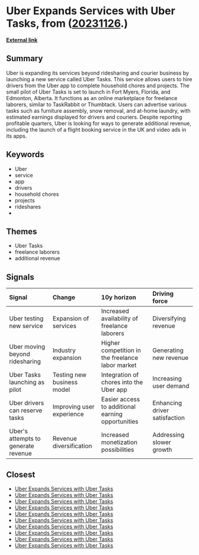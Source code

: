 # __Uber Expands Services with Uber Tasks__, from ([20231126](https://kghosh.substack.com/p/20231126).)

__[External link](https://www.theverge.com/2023/11/14/23960367/uber-tasks-pilot-chores-driver-courier-laborer)__



## Summary

Uber is expanding its services beyond ridesharing and courier business by launching a new service called Uber Tasks. This service allows users to hire drivers from the Uber app to complete household chores and projects. The small pilot of Uber Tasks is set to launch in Fort Myers, Florida, and Edmonton, Alberta. It functions as an online marketplace for freelance laborers, similar to TaskRabbit or Thumbtack. Users can advertise various tasks such as furniture assembly, snow removal, and at-home laundry, with estimated earnings displayed for drivers and couriers. Despite reporting profitable quarters, Uber is looking for ways to generate additional revenue, including the launch of a flight booking service in the UK and video ads in its apps.

## Keywords

* Uber
* service
* app
* drivers
* household chores
* projects
* rideshares
* 

## Themes

* Uber Tasks
* freelance laborers
* additional revenue

## Signals

| Signal                              | Change                     | 10y horizon                                       | Driving force                 |
|:------------------------------------|:---------------------------|:--------------------------------------------------|:------------------------------|
| Uber testing new service            | Expansion of services      | Increased availability of freelance laborers      | Diversifying revenue          |
| Uber moving beyond ridesharing      | Industry expansion         | Higher competition in the freelance labor market  | Generating new revenue        |
| Uber Tasks launching as pilot       | Testing new business model | Integration of chores into the Uber app           | Increasing user demand        |
| Uber drivers can reserve tasks      | Improving user experience  | Easier access to additional earning opportunities | Enhancing driver satisfaction |
| Uber's attempts to generate revenue | Revenue diversification    | Increased monetization possibilities              | Addressing slower growth      |

## Closest

* [Uber Expands Services with Uber Tasks](45b33e1316e998abe15730c2aeaaa70b)
* [Uber Expands Services with Uber Tasks](45b33e1316e998abe15730c2aeaaa70b)
* [Uber Expands Services with Uber Tasks](45b33e1316e998abe15730c2aeaaa70b)
* [Uber Expands Services with Uber Tasks](45b33e1316e998abe15730c2aeaaa70b)
* [Uber Expands Services with Uber Tasks](45b33e1316e998abe15730c2aeaaa70b)
* [Uber Expands Services with Uber Tasks](45b33e1316e998abe15730c2aeaaa70b)
* [Uber Expands Services with Uber Tasks](45b33e1316e998abe15730c2aeaaa70b)
* [Uber Expands Services with Uber Tasks](45b33e1316e998abe15730c2aeaaa70b)
* [Uber Expands Services with Uber Tasks](45b33e1316e998abe15730c2aeaaa70b)
* [Uber Expands Services with Uber Tasks](45b33e1316e998abe15730c2aeaaa70b)